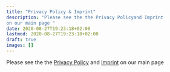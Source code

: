 ```yaml
---
title: "Privacy Policy & Imprint"
description: "Please see the the Privacy Policyand Imprint
on our main page "
date: 2020-08-27T19:23:18+02:00
lastmod: 2020-08-27T19:23:18+02:00
draft: true
images: []
---
```


Please see the the [Privacy Policy](https://www.green-coding.org) and [Imprint](https://www.green-coding.org/imprint)
on our main page